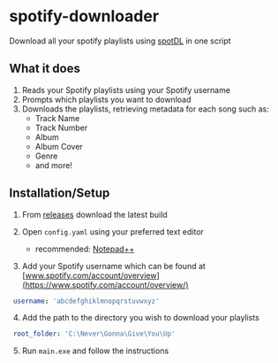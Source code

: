 # spotify-downloader
 
Download all your spotify playlists using [spotDL](https://github.com/spotDL/spotify-downloader) in one script

## What it does

1. Reads your Spotify playlists using your Spotify username
2. Prompts which playlists you want to download
3. Downloads the playlists, retrieving metadata for each song such as:
    - Track Name
    - Track Number
    - Album
    - Album Cover
    - Genre
    - and more!

## Installation/Setup

1. From [releases](https://github.com/g1g0byte/spotify-downloader/releases) download the latest build

2. Open `config.yaml` using your preferred text editor 
      - recommended: [Notepad++](https://notepad-plus-plus.org/)

3. Add your Spotify username which can be found at [www.spotify.com/account/overview](https://www.spotify.com/account/overview/)
```yaml
 username: 'abcdefghiklmnopqrstuvwxyz'
```

4. Add the path to the directory you wish to download your playlists
```yaml
 root_folder: 'C:\Never\Gonna\Give\You\Up'
```

5. Run `main.exe` and follow the instructions
